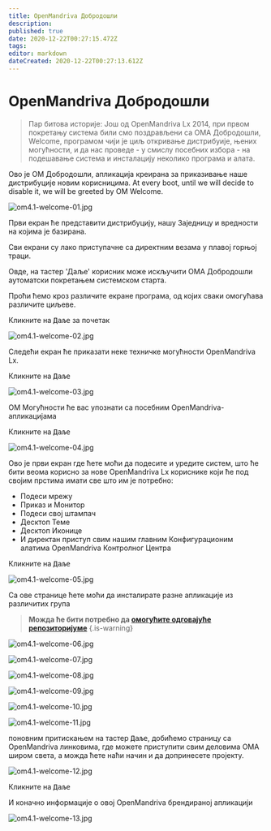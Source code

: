 ```yaml
---
title: OpenMandriva Добродошли
description: 
published: true
date: 2020-12-22T00:27:15.472Z
tags: 
editor: markdown
dateCreated: 2020-12-22T00:27:13.612Z
---
```


# OpenMandriva Добродошли

> Пар битова историје:
> Још од OpenMandriva Lx 2014, при првом покретању система били смо поздрављени са OMA Добродошли, Welcome, програмом чији је циљ откривање дистрибуије, њених могућности, и да нас проведе - у смислу посебних избора - на подешавање система и инсталацију неколико програма и алата.


Ово је ОM Добродошли, апликација креирана за приказивање наше дистрибуције новим корисницима.
At every boot, until we will decide to disable it, we will be greeted by OM Welcome.

![om4.1-welcome-01.jpg](/images/om4.1-welcome-01.jpg)

Први екран ће представити дистрибуцију, нашу Заједницу и вредности на којима је базирана.

Сви екрани су лако приступачне са директним везама у плавој горњој траци.

Овде, на тастер 'Даље' корисник може искључити OMA Добродошли аутоматски покретањем системском старта.

Проћи ћемо кроз различите екране програма, од којих сваки омогућава различите циљеве.

Кликните на <kbd>Даље</kbd> за почетак

![om4.1-welcome-02.jpg](/images/om4.1-welcome-02.jpg)

Следећи екран ће приказати неке техничке могућности OpenMandriva Lx.

Кликните на <kbd>Даље</kbd>

![om4.1-welcome-03.jpg](/images/om4.1-welcome-03.jpg)

OM Могућности ће вас упознати са посебним OpenMandriva-апликацијама

Кликните на <kbd>Даље</kbd>

![om4.1-welcome-04.jpg](/images/om4.1-welcome-04.jpg)

Ово је први екран где ћете моћи да подесите и уредите систем, што ће бити веома корисно за нове OpenMandriva Lx кориснике који ће под својим прстима имати све што им је потребно:

- Подеси мрежу
- Приказ и Монитор
- Подеси свој штампач
- Десктоп Теме
- Десктоп Иконице
- И директан приступ свим нашим главним Конфигурационим алатима OpenMandriva Контролног Центра

Кликните на <kbd>Даље</kbd>

![om4.1-welcome-05.jpg](/images/om4.1-welcome-05.jpg)

Са ове странице ћете моћи да инсталирате разне апликације из различитих група

> **Можда ће бити потребно да [омогућите одговајуће репозиторијуме](/doc/repositories_tldr)**
{.is-warning}


![om4.1-welcome-06.jpg](/images/om4.1-welcome-06.jpg)

![om4.1-welcome-07.jpg](/images/om4.1-welcome-07.jpg)

![om4.1-welcome-08.jpg](/images/om4.1-welcome-08.jpg)

![om4.1-welcome-09.jpg](/images/om4.1-welcome-09.jpg)

![om4.1-welcome-10.jpg](/images/om4.1-welcome-10.jpg)

![om4.1-welcome-11.jpg](/images/om4.1-welcome-11.jpg)

поновним притискањем на тастер <kbd>Даље</kbd>, добићемо страницу са OpenMandriva линковима, где можете приступити свим деловима OMA широм света, а можда ћете наћи начин и да допринесете пројекту.

![om4.1-welcome-12.jpg](/images/om4.1-welcome-12.jpg)

Кликните на <kbd>Даље</kbd>

И коначно информације о овој OpenMandriva брендираној апликацији

![om4.1-welcome-13.jpg](/images/om4.1-welcome-13.jpg)

